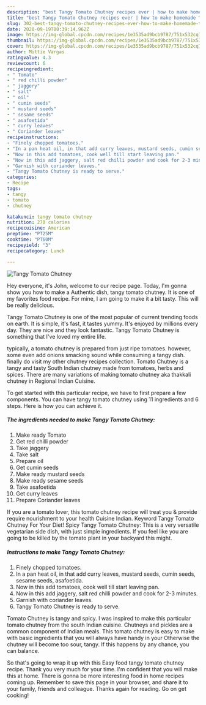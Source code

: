 ```yaml
---
description: "best Tangy Tomato Chutney recipes ever | how to make homemade Tangy Tomato Chutney"
title: "best Tangy Tomato Chutney recipes ever | how to make homemade Tangy Tomato Chutney"
slug: 302-best-tangy-tomato-chutney-recipes-ever-how-to-make-homemade-tangy-tomato-chutney
date: 2020-09-19T00:39:14.962Z
image: https://img-global.cpcdn.com/recipes/1e3535ad9bcb9787/751x532cq70/tangy-tomato-chutney-recipe-main-photo.jpg
thumbnail: https://img-global.cpcdn.com/recipes/1e3535ad9bcb9787/751x532cq70/tangy-tomato-chutney-recipe-main-photo.jpg
cover: https://img-global.cpcdn.com/recipes/1e3535ad9bcb9787/751x532cq70/tangy-tomato-chutney-recipe-main-photo.jpg
author: Mittie Vargas
ratingvalue: 4.3
reviewcount: 6
recipeingredient:
- " Tomato"
- " red chilli powder"
- " jaggery"
- " salt"
- " oil"
- " cumin seeds"
- " mustard seeds"
- " sesame seeds"
- " asafoetida"
- " curry leaves"
- " Coriander leaves"
recipeinstructions:
- "Finely chopped tomatoes."
- "In a pan heat oil, in that add curry leaves, mustard seeds, cumin seeds, sesame seeds, asafoetida."
- "Now in this add tomatoes, cook well till start leaving pan."
- "Now in this add jaggery, salt red chilli powder and cook for 2-3 minutes."
- "Garnish with coriander leaves."
- "Tangy Tomato Chutney is ready to serve."
categories:
- Recipe
tags:
- tangy
- tomato
- chutney

katakunci: tangy tomato chutney 
nutrition: 270 calories
recipecuisine: American
preptime: "PT25M"
cooktime: "PT60M"
recipeyield: "3"
recipecategory: Lunch

---
```



![Tangy Tomato Chutney](https://img-global.cpcdn.com/recipes/1e3535ad9bcb9787/751x532cq70/tangy-tomato-chutney-recipe-main-photo.jpg)

Hey everyone, it's John, welcome to our recipe page. Today, I'm gonna show you how to make a Authentic dish, tangy tomato chutney. It is one of my favorites food recipe. For mine, I am going to make it a bit tasty. This will be really delicious.

Tangy Tomato Chutney is one of the most popular of current trending foods on earth. It is simple, it's fast, it tastes yummy. It's enjoyed by millions every day. They are nice and they look fantastic. Tangy Tomato Chutney is something that I've loved my entire life.

typically, a tomato chutney is prepared from just ripe tomatoes. however, some even add onions smacking sound while consuming a tangy dish. finally do visit my other chutney recipes collection. Tomato Chutney is a tangy and tasty South Indian chutney made from tomatoes, herbs and spices. There are many variations of making tomato chutney aka thakkali chutney in Regional Indian Cuisine.


To get started with this particular recipe, we have to first prepare a few components. You can have tangy tomato chutney using 11 ingredients and 6 steps. Here is how you can achieve it.

<!--inarticleads1-->

##### The ingredients needed to make Tangy Tomato Chutney:

1. Make ready  Tomato
1. Get  red chilli powder
1. Take  jaggery
1. Take  salt
1. Prepare  oil
1. Get  cumin seeds
1. Make ready  mustard seeds
1. Make ready  sesame seeds
1. Take  asafoetida
1. Get  curry leaves
1. Prepare  Coriander leaves


If you are a tomato lover, this tomato chutney recipe will treat you &amp; provide require nourishment to your health Cuisine Indian. Keyword Tangy Tomato Chutney For Your Diet! Spicy Tangy Tomato Chutney: This is a very versatile vegetarian side dish, with just simple ingredients. If you feel like you are going to be killed by the tomato plant in your backyard this might. 

<!--inarticleads2-->

##### Instructions to make Tangy Tomato Chutney:

1. Finely chopped tomatoes.
1. In a pan heat oil, in that add curry leaves, mustard seeds, cumin seeds, sesame seeds, asafoetida.
1. Now in this add tomatoes, cook well till start leaving pan.
1. Now in this add jaggery, salt red chilli powder and cook for 2-3 minutes.
1. Garnish with coriander leaves.
1. Tangy Tomato Chutney is ready to serve.


Tomato Chutney is tangy and spicy. I was inspired to make this particular tomato chutney from the south Indian cuisine. Chutneys and pickles are a common component of Indian meals. This tomato chutney is easy to make with basic ingredients that you will always have handy in your Otherwise the chutney will become too sour, tangy. If this happens by any chance, you can balance. 

So that's going to wrap it up with this Easy food tangy tomato chutney recipe. Thank you very much for your time. I'm confident that you will make this at home. There is gonna be more interesting food in home recipes coming up. Remember to save this page in your browser, and share it to your family, friends and colleague. Thanks again for reading. Go on get cooking!
